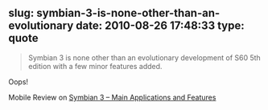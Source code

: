 slug: symbian-3-is-none-other-than-an-evolutionary
date: 2010-08-26 17:48:33
type: quote
---

> Symbian 3 is none other than an evolutionary development of S60 5th edition with a few minor features added.

Oops!

 Mobile Review on [Symbian 3 – Main Applications and Features](http://mobile-review.com/review/symbian-3-en.shtml#17)
